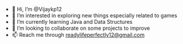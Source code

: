 - 👋 Hi, I’m @Vijaykp12
- 👀 I’m interested in exploring new things especially related to games
- 🌱 I’m currently learning Java and Data Structures 
- 💞️ I’m looking to collaborate on some projects to improve
- 📫 Reach me through readylifeperfectly12@gmail.com


<!---
Vijaykp12/Vijaykp12 is a ✨ special ✨ repository because its `README.md` (this file) appears on your GitHub profile.
You can click the Preview link to take a look at your changes.
--->
